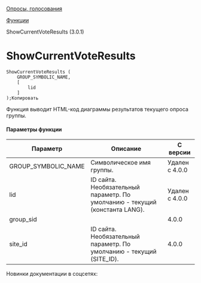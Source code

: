 [Опросы, голосования](/api_help/vote/index.php)

[Функции](/api_help/vote/function/index.php)

ShowCurrentVoteResults (3.0.1)

ShowCurrentVoteResults
======================

```
ShowCurrentVoteResults (
	GROUP_SYMBOLIC_NAME,
	[
		lid
	]
);Копировать
```

Функция выводит HTML-код диаграммы результатов текущего опроса группы.

#### Параметры функции

| Параметр | Описание | С версии |
| --- | --- | --- |
| GROUP\_SYMBOLIC\_NAME | Символическое имя группы. | Удален с 4.0.0 |
| lid | ID сайта. Необязательный параметр. По умолчанию - текущий (константа LANG). | Удален с 4.0.0 |
| group\_sid |  | 4.0.0 |
| site\_id | ID сайта. Необязательный параметр. По умолчанию - текущий (SITE\_ID). | 4.0.0 |

Новинки документации в соцсетях: